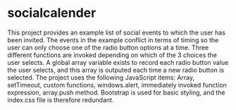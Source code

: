 # socialcalender
This project provides an example list of social events to which the user has been invited. The events in the example conflict in terms of timing so the user can only choose one of the radio button options at a time. Three different functions are invoked depending on which of the 3 choices the user selects. A global array variable exists to record each radio button value the user selects, and this array is outputed each time a new radio button is selected. The project uses the following JavaScript items: Array, setTimeout, custom functions, windows.alert, immediately invoked function expression, array.push method. Bootstrap is used for basic styling, and the index.css file is therefore redundant. 
